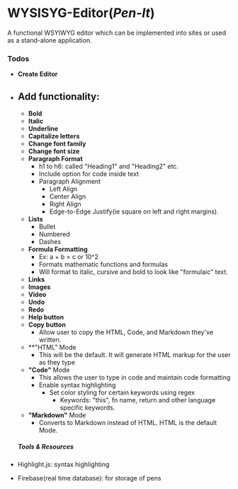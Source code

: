 # WYSISYG-Editor(*Pen-It*)
A functional WSYIWYG editor which can be implemented into sites or used as a stand-alone application.


### __Todos__
- **Create Editor**
- ## **Add functionality**:
  - **Bold**
  - **Italic**
  - **Underline**
  - **Capitalize letters**
  - **Change font family**
  - **Change font size**
  - **Paragraph Format**
    - h1 to h6: called "Heading1" and "Heading2" etc.
    - Include option for code inside text
    - Paragraph Alignment
      - Left Align
      - Center Align
      - Right Align
      - Edge-to-Edge Justify(ie square on left and right margins).
  - **Lists**
    - Bullet
    - Numbered
    - Dashes
  - **Formula Formatting**
    - Ex: a + b = c or 10^2 
    - Formats mathematic functions and formulas
    - Will format to italic, cursive and bold to look like "formulaic" text.
  - **Links**
  - **Images**
  - **Video**
  - **Undo**
  - **Redo**
  - **Help button**
  - **Copy button**
    - Allow user to copy the HTML, Code, and Markdown they've written.
  - **"HTML" Mode
    - This will be the default. It will generate HTML markup for the user as they type
  - **"Code"** Mode
    - This allows the user to type in code and maintain code formatting
    - Enable syntax highlighting
      - Set color styling for certain keywords using regex
        - Keywords: "this", fn name, return and other language specific keywords.
  - **"Markdown"** Mode
    - Converts to Markdown instead of HTML. HTML is the default Mode.
  
  ##### **Tools & Resources**
- Highlight.js: syntax highlighting
- Firebase(real time database): for storage of pens
